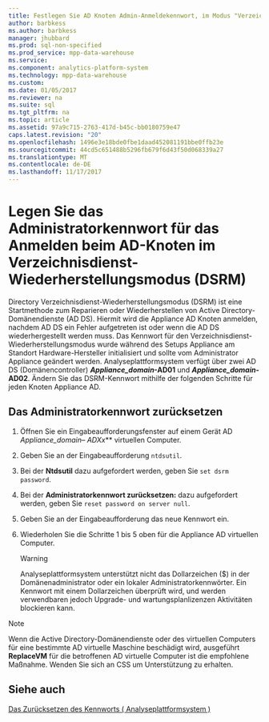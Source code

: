 ```yaml
---
title: Festlegen Sie AD Knoten Admin-Anmeldekennwort, im Modus "Verzeichnisdienste wiederherstellen" (APS)
author: barbkess
ms.author: barbkess
manager: jhubbard
ms.prod: sql-non-specified
ms.prod_service: mpp-data-warehouse
ms.service: 
ms.component: analytics-platform-system
ms.technology: mpp-data-warehouse
ms.custom: 
ms.date: 01/05/2017
ms.reviewer: na
ms.suite: sql
ms.tgt_pltfrm: na
ms.topic: article
ms.assetid: 97a9c715-2763-417d-b45c-bb0180759e47
caps.latest.revision: "20"
ms.openlocfilehash: 1496e3e18bde0fbe1daad452081191bbe0ffb23e
ms.sourcegitcommit: 44cd5c651488b5296fb679f6d43f50d068339a27
ms.translationtype: MT
ms.contentlocale: de-DE
ms.lasthandoff: 11/17/2017
---
```

# <a name="set-admin-password-for-logging-on-to-ad-nodes-in-directory-services-restore-mode-dsrm"></a>Legen Sie das Administratorkennwort für das Anmelden beim AD-Knoten im Verzeichnisdienst-Wiederherstellungsmodus (DSRM)
Directory Verzeichnisdienst-Wiederherstellungsmodus (DSRM) ist eine Startmethode zum Reparieren oder Wiederherstellen von Active Directory-Domänendienste (AD DS). Hiermit wird die Appliance AD Knoten anmelden, nachdem AD DS ein Fehler aufgetreten ist oder wenn die AD DS wiederhergestellt werden muss. Das Kennwort für den Verzeichnisdienst-Wiederherstellungsmodus wurde während des Setups Appliance am Standort Hardware-Hersteller initialisiert und sollte vom Administrator Appliance geändert werden. Analyseplattformsystem verfügt über zwei AD DS (Domänencontroller)  ***Appliance_domain*-AD01** und  ***Appliance_domain*-AD02**. Ändern Sie das DSRM-Kennwort mithilfe der folgenden Schritte für jeden Knoten Appliance AD.  
  
## <a name="HowToDSRM"></a>Das Administratorkennwort zurücksetzen  
  
1.  Öffnen Sie ein Eingabeaufforderungsfenster auf einem Gerät AD   ***Appliance_domain*– AD*Xx*** virtuellen Computer.  
  
2.  Geben Sie an der Eingabeaufforderung `ntdsutil`.  
  
3.  Bei der **Ntdsutil** dazu aufgefordert werden, geben Sie `set dsrm password`.  
  
4.  Bei der **Administratorkennwort zurücksetzen:** dazu aufgefordert werden, geben Sie `reset password on server null`.  
  
5.  Geben Sie an der Eingabeaufforderung das neue Kennwort ein.  
  
6.  Wiederholen Sie die Schritte 1 bis 5 oben für die Appliance AD virtuellen Computer.  
  
    > [!WARNING]  
    > Analyseplattformsystem unterstützt nicht das Dollarzeichen ($) in der Domänenadministrator oder ein lokaler Administratorkennwörter. Ein Kennwort mit einem Dollarzeichen überprüft wird, und werden verwendbaren jedoch Upgrade- und wartungsplanlizenzen Aktivitäten blockieren kann.  
  
> [!NOTE]  
> Wenn die Active Directory-Domänendienste oder des virtuellen Computers für eine bestimmte AD virtuelle Maschine beschädigt wird, ausgeführt **ReplaceVM** für die betroffenen AD virtuelle Computer ist die empfohlene Maßnahme. Wenden Sie sich an CSS um Unterstützung zu erhalten.  
  
## <a name="see-also"></a>Siehe auch  
[Das Zurücksetzen des Kennworts &#40; Analyseplattformsystem &#41;](password-reset.md)  
  
